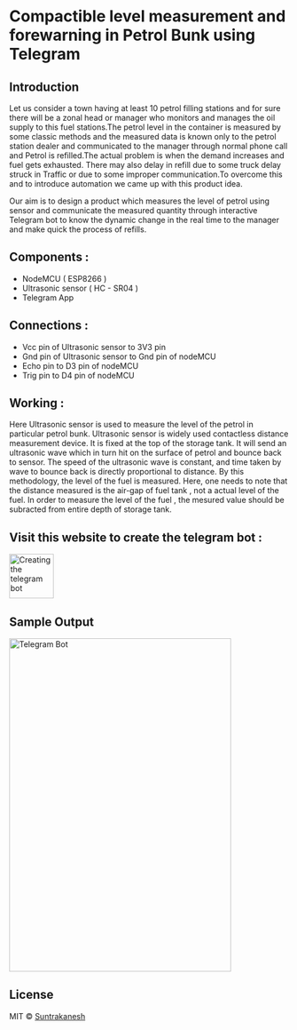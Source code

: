 # Compactible level measurement and forewarning in Petrol Bunk using Telegram

## Introduction

Let us consider a town having at least 10 petrol filling stations and for sure there will be a zonal head or manager who monitors and manages the oil supply to this fuel stations.The petrol level in the container is measured by some classic methods and the measured data is known only to the petrol station dealer and communicated to the manager through normal phone call and Petrol is refilled.The actual problem is when the demand increases and fuel gets exhausted. There may also delay in refill due to some truck delay struck in Traffic or due to some improper communication.To overcome this and to introduce automation we came up with this product idea.

Our aim is to design a product which measures the level of petrol using sensor and communicate the measured quantity through interactive Telegram bot to know the dynamic change in the real time to the manager and make quick the process of refills. 

## Components :

- NodeMCU ( ESP8266 )
- Ultrasonic sensor ( HC - SR04 )
- Telegram App

## Connections :

- Vcc pin of Ultrasonic sensor to 3V3 pin
- Gnd pin of Ultrasonic sensor to Gnd pin of nodeMCU
- Echo pin to D3 pin of nodeMCU
- Trig pin to D4 pin of nodeMCU

## Working :

Here Ultrasonic sensor is used to measure the level of the petrol in particular petrol bunk. Ultrasonic sensor is widely used contactless distance measurement device. It is fixed at the top of the storage tank. It will send an ultrasonic wave which in turn hit on the surface of petrol and bounce back to sensor. The speed of the ultrasonic wave is constant, and time taken by wave to bounce back is directly proportional to distance. By this methodology, the level of the fuel is measured. Here, one needs to note that the distance measured is the air-gap of fuel tank , not a actual level of the fuel. In order to measure the level of the fuel , the mesured value should be subracted from entire depth of storage tank.  

## Visit this website to create the telegram bot : <a href="https://core.telegram.org/bots" target="_blank">
  <img align="center" alt="Creating the telegram bot" width="80px" src="https://user-images.githubusercontent.com/64604283/97112738-f2c4e080-170b-11eb-99cb-6d6250e2798b.png" />
</a><br/>


## Sample Output

<img src="https://user-images.githubusercontent.com/64604283/97111427-b772e380-1704-11eb-8891-e1a2cea91d4e.jpeg" alt="Telegram Bot" width="400" height="600">

## License

MIT © [Suntrakanesh](https://github.com/Suntrakanesh/Level-measurement-using-telegram/blob/main/LICENSE)


